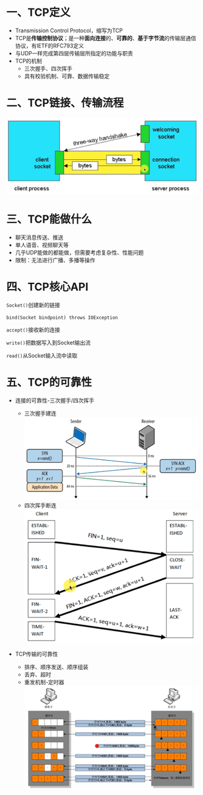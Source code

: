# 一、TCP定义

- Transmission Control Protocol，缩写为TCP
- TCP是**传输控制协议**；是一种**面向连接**的、**可靠的**、**基于字节流**的传输层通信协议，有IETF的RFC793定义
- 与UDP一样完成第四层传输层所指定的功能与职责
- TCP的机制
  - 三次握手、四次挥手
  - 具有校验机制、可靠、数据传输稳定

# 二、TCP链接、传输流程

![image-20210308131547742](../img/6-TCP链接、传输流程.png) 

# 三、TCP能做什么

- 聊天消息传送、推送
- 单人语音、视频聊天等
- 几乎UDP能做的都能做，但需要考虑复杂性、性能问题
- 限制：无法进行广播、多播等操作

# 四、TCP核心API

`Socket()`创建新的链接

`bind(Socket bindpoint) throws IOException`

`accept()`接收新的连接

`write()`把数据写入到Socket输出流

`read()`从Socket输入流中读取

# 五、TCP的可靠性

- 连接的可靠性-三次握手/四次挥手
  - 三次握手建连![image-20210309095051958](../img/7-TCP三次握手.png)
  - 四次挥手断连![image-20210309095803776](../img/8-TCP四次挥手.png)

- TCP传输的可靠性
  - 排序、顺序发送、顺序组装
  - 丢弃、超时
  - 重发机制-定时器![image-20210309101452380](../img/9-TCP传输安全性.png)